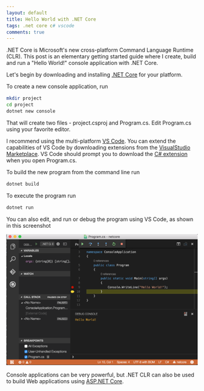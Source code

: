 ```yaml
---
layout: default
title: Hello World with .NET Core
tags: .net core c# vscode
comments: true
---
```


.NET Core is Microsoft's new cross-platform Command Language Runtime (CLR). This post is an elementary getting started guide where I create, build and run a "Hello World!" console application with .NET Core.

Let's begin by downloading and installing [.NET Core](https://www.microsoft.com/net/core) for your platform.

To create a new console application, run

```bash
mkdir project
cd project
dotnet new console
```

That will create two files - project.csproj and Program.cs. Edit Program.cs using your favorite editor.

I recommend using the multi-platform [VS Code](https://code.visualstudio.com/). You can extend the capabilities of VS Code by downloading extensions from the [VisualStudio Marketplace](https://marketplace.visualstudio.com/VSCode). VS Code should prompt you to download the [C# extension](https://marketplace.visualstudio.com/items?itemName=ms-vscode.csharp) when you open Program.cs.

To build the new program from the command line run

```bash
dotnet build
```

To execute the program run

```bash
dotnet run
```

You can also edit, and run or debug the program using VS Code, as shown in this screenshot

![.NET CLR with VS Code](/assets/img/vscode-net-core-debug.png)

Console applications can be very powerful, but .NET CLR can also be used to build Web applications using [ASP.NET Core](https://docs.asp.net/en/latest/getting-started.html).
